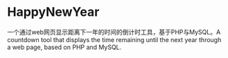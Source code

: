# HappyNewYear
一个通过web网页显示距离下一年的时间的倒计时工具，基于PHP与MySQL。A countdown tool that displays the time remaining until the next year through a web page, based on PHP and MySQL.
